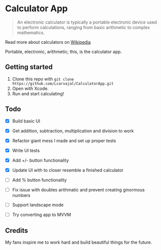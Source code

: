 # Calculator App

> An electronic calculator is typically a portable electronic device used to perform calculations, ranging from basic arithmetic to complex mathematics.

Read more about calculators on [Wikipedia](https://en.wikipedia.org/wiki/Calculator)

Portable, electronic, arithmetic; this, is the calculator app.

## Getting started

1. Clone this repo with `git clone https://github.com/Lcarvajal/CalculatorApp.git`
2. Open with Xcode.
3. Run and start calculating!

## Todo

- [x] Build basic UI
- [x] Get addition, subtraction, multiplication and division to work
- [x] Refactor giant mess I made and set up proper tests
- [x] Write UI tests
- [x] Add +/- button functionality
- [x] Update UI with to closer resemble a finished calculator
- [ ] Add % button functionality
- [ ] Fix issue with doubles arithmatic and prevent creating ginormous numbers
- [ ] Support landscape mode
- [ ] Try converting app to MVVM


## Credits

My fans inspire me to work hard and build beautiful things for the future.
